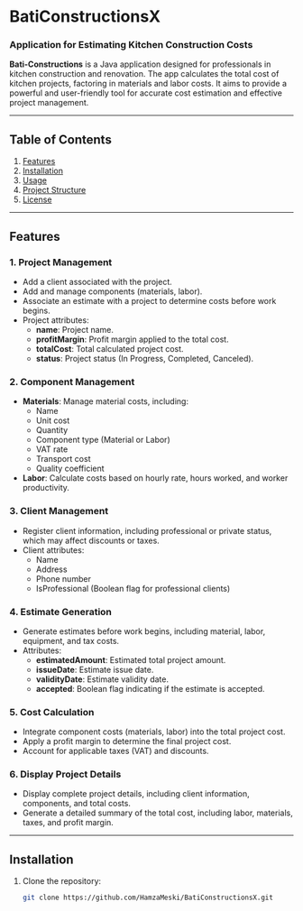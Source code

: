 # BatiConstructionsX

### Application for Estimating Kitchen Construction Costs

**Bati-Constructions** is a Java application designed for professionals in kitchen construction and renovation. The app calculates the total cost of kitchen projects, factoring in materials and labor costs. It aims to provide a powerful and user-friendly tool for accurate cost estimation and effective project management.

---

## Table of Contents
1. [Features](#features)
2. [Installation](#installation)
3. [Usage](#usage)
4. [Project Structure](#project-structure)
5. [License](#license)

---

## Features

### 1. Project Management
- Add a client associated with the project.
- Add and manage components (materials, labor).
- Associate an estimate with a project to determine costs before work begins.
- Project attributes:
    - **name**: Project name.
    - **profitMargin**: Profit margin applied to the total cost.
    - **totalCost**: Total calculated project cost.
    - **status**: Project status (In Progress, Completed, Canceled).

### 2. Component Management
- **Materials**: Manage material costs, including:
    - Name
    - Unit cost
    - Quantity
    - Component type (Material or Labor)
    - VAT rate
    - Transport cost
    - Quality coefficient
- **Labor**: Calculate costs based on hourly rate, hours worked, and worker productivity.

### 3. Client Management
- Register client information, including professional or private status, which may affect discounts or taxes.
- Client attributes:
    - Name
    - Address
    - Phone number
    - IsProfessional (Boolean flag for professional clients)

### 4. Estimate Generation
- Generate estimates before work begins, including material, labor, equipment, and tax costs.
- Attributes:
    - **estimatedAmount**: Estimated total project amount.
    - **issueDate**: Estimate issue date.
    - **validityDate**: Estimate validity date.
    - **accepted**: Boolean flag indicating if the estimate is accepted.

### 5. Cost Calculation
- Integrate component costs (materials, labor) into the total project cost.
- Apply a profit margin to determine the final project cost.
- Account for applicable taxes (VAT) and discounts.

### 6. Display Project Details
- Display complete project details, including client information, components, and total costs.
- Generate a detailed summary of the total cost, including labor, materials, taxes, and profit margin.

---

## Installation

1. Clone the repository:
   ```bash
   git clone https://github.com/HamzaMeski/BatiConstructionsX.git
